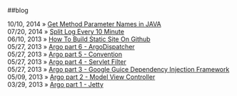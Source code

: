 ##blog

10/10, 2014 » [Get Method Parameter Names in JAVA](http://hailinzeng.github.io/2014/10/10/get-method-parameter-name-in-java)<br/>
07/20, 2014 » [Split Log Every 10 Minute](http://hailinzeng.github.io/2014/06/20/bash-split-log-every-10-minute)<br/>
06/10, 2013 » [How To Build Static Site On Github](http://hailinzeng.github.io/2013/07/10/how-to-build-static-site-on-github)<br/>
05/27, 2013 » [Argo part 6 - ArgoDispatcher](http://hailinzeng.github.io/2013/05/27/argo-part6-argodispatcher)<br/>
05/27, 2013 » [Argo part 5 - Convention](http://hailinzeng.github.io/2013/05/27/argo-part5-convention)<br/>
05/27, 2013 » [Argo part 4 - Servlet Filter](http://hailinzeng.github.io/2013/05/27/argo-part4-servlet-filter)<br/>
05/27, 2013 » [Argo part 3 - Google Guice Dependency Injection Framework](http://hailinzeng.github.io/2013/05/27/argo-part3-google-guice-dependency-injection-framework)<br/>
05/09, 2013 » [Argo part 2 - Model View Controller](http://hailinzeng.github.io/2013/05/09/argo-part2-model-view-controller)<br/>
03/29, 2013 » [Argo part 1 - Jetty](http://hailinzeng.github.io/2013/03/29/argo-part1-jetty)

